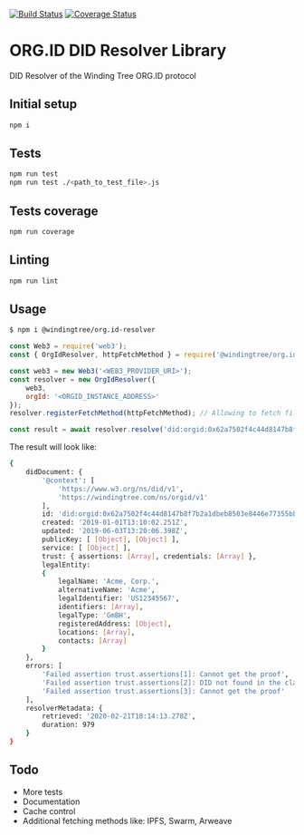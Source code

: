 [![Build Status](https://travis-ci.org/windingtree/org.id-resolver.svg?branch=master)](https://travis-ci.org/windingtree/org.id-resolver)
[![Coverage Status](https://coveralls.io/repos/github/windingtree/org.id-resolver/badge.svg?branch=master)](https://coveralls.io/github/windingtree/org.id-resolver?branch=master&v=2.0) 

# ORG.ID DID Resolver Library

DID Resolver of the Winding Tree ORG.ID protocol

## Initial setup  

```bash
npm i
```

## Tests

```bash
npm run test
npm run test ./<path_to_test_file>.js
``` 

## Tests coverage  

```bash
npm run coverage
``` 

## Linting

```bash
npm run lint

```

## Usage

```bash
$ npm i @windingtree/org.id-resolver
```


```javascript
const Web3 = require('web3');
const { OrgIdResolver, httpFetchMethod } = require('@windingtree/org.id-resolver');

const web3 = new Web3('<WEB3_PROVIDER_URI>');
const resolver = new OrgIdResolver({
    web3, 
    orgId: '<ORGID_INSTANCE_ADDRESS>'
});
resolver.registerFetchMethod(httpFetchMethod); // Allowing to fetch files from the web

const result = await resolver.resolve('did:orgid:0x62a7502f4c44d8147b8f7b2a1dbeb8503e8446e77355bb2e4ebf999c7ecc5808');
```

The result will look like:

```bash
{
    didDocument: {
        '@context': [
            'https://www.w3.org/ns/did/v1',
            'https://windingtree.com/ns/orgid/v1' 
        ],
        id: 'did:orgid:0x62a7502f4c44d8147b8f7b2a1dbeb8503e8446e77355bb2e4ebf999c7ecc5808',
        created: '2019-01-01T13:10:02.251Z',
        updated: '2019-06-03T13:20:06.398Z',
        publicKey: [ [Object], [Object] ],
        service: [ [Object] ],
        trust: { assertions: [Array], credentials: [Array] },
        legalEntity:
        {
            legalName: 'Acme, Corp.',
            alternativeName: 'Acme',
            legalIdentifier: 'US12345567',
            identifiers: [Array],
            legalType: 'GmBH',
            registeredAddress: [Object],
            locations: [Array],
            contacts: [Array] 
        } 
    },
    errors: [
        'Failed assertion trust.assertions[1]: Cannot get the proof',
        'Failed assertion trust.assertions[2]: DID not found in the claim',
        'Failed assertion trust.assertions[3]: Cannot get the proof' 
    ],
    resolverMetadata: {
        retrieved: '2020-02-21T18:14:13.278Z',
        duration: 979 
    }
}
```

## Todo
- More tests
- Documentation
- Cache control 
- Additional fetching methods like: IPFS, Swarm, Arweave

